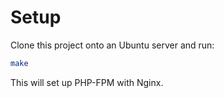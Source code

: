 # Setup

Clone this project onto an Ubuntu server and run:

```bash
make
```

This will set up PHP-FPM with Nginx.